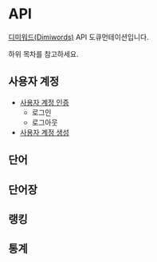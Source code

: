 # API

[디미워드(Dimiwords)](https://github.com/CIVAR-DIMIGO/Dimiwords) API 도큐먼테이션입니다.

하위 목차를 참고하세요.

## 사용자 계정

- [사용자 계정 인증](./auth.md)
    - 로그인
    - 로그아웃
- [사용자 계정 생성](./join.md)

## 단어

## 단어장

## 랭킹

## 통계
